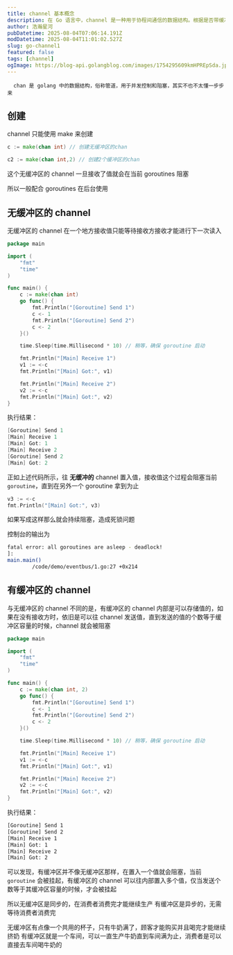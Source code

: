 ```yaml
---
title: channel 基本概念
description: 在 Go 语言中，channel 是一种用于协程间通信的数据结构。根据是否带缓冲区，channel 可分为无缓冲区和有缓冲区两类。 无缓冲区的 channel 是一种同步通信方式，发送和接收必须“当场配对”，发送方在没有接收方的情况下会被挂起，直到数据被接收。这就像一个共享的杯子，只有顾客喝掉牛奶，奶农才能继续挤下一杯。 有缓冲区的 channel 则支持异步通信，可以预先存入一定数量的值，只在缓冲区满时才会阻塞发送。它更像一个小型车间，奶农可以提前挤奶放进去，顾客随时取用。 理解这两者的差异对于编写高效的并发程序非常关键，尤其是在处理 goroutine 调度与通信时。
author: 浩瀚星河
pubDatetime: 2025-08-04T07:06:14.191Z
modDatetime: 2025-08-04T11:01:02.527Z
slug: go-channel1
featured: false
tags: [channel]
ogImage: https://blog-api.golangblog.com/images/1754295609kmHPREpSda.jpg
---
```


      chan 是 golang 中的数据结构，俗称管道，用于并发控制和阻塞，其实不也不太懂一步步来

## 创建

channel 只能使用 make 来创建

```go
c := make(chan int) // 创建无缓冲区的chan

c2 := make(chan int,2) // 创建2个缓冲区的chan
```

这个无缓冲区的 channel 一旦接收了值就会在当前 goroutines 阻塞

所以一般配合 goroutines 在后台使用

## 无缓冲区的 channel

无缓冲区的 channel 在一个地方接收值只能等待接收方接收才能进行下一次读入

```go
package main

import (
	"fmt"
	"time"
)

func main() {
	c := make(chan int)
	go func() {
		fmt.Println("[Goroutine] Send 1")
		c <- 1
		fmt.Println("[Goroutine] Send 2")
		c <- 2
	}()

	time.Sleep(time.Millisecond * 10) // 稍等，确保 goroutine 启动

	fmt.Println("[Main] Receive 1")
	v1 := <-c
	fmt.Println("[Main] Got:", v1)

	fmt.Println("[Main] Receive 2")
	v2 := <-c
	fmt.Println("[Main] Got:", v2)
}
```

执行结果：

```go
[Goroutine] Send 1
[Main] Receive 1
[Main] Got: 1
[Main] Receive 2
[Goroutine] Send 2
[Main] Got: 2
```

正如上述代码所示，往 **无缓冲的** channel 置入值，接收值这个过程会阻塞当前`goroutine`，直到在另外一个 goroutine 拿到为止

```go
v3 := <-c
fmt.Println("[Main] Got:", v3)
```

如果写成这样那么就会持续阻塞，造成死锁问题

控制台的输出为

```bash
fatal error: all goroutines are asleep - deadlock!
]:
main.main()
        /code/demo/eventbus/1.go:27 +0x214
```

## 有缓冲区的 channel

与无缓冲区的 channel 不同的是，有缓冲区的 channel 内部是可以存储值的，如果在没有接收方时，依旧是可以往 channel 发送值，直到发送的值的个数等于缓冲区容量的时候，channel 就会被阻塞

```go
package main

import (
	"fmt"
	"time"
)

func main() {
	c := make(chan int, 2)
	go func() {
		fmt.Println("[Goroutine] Send 1")
		c <- 1
		fmt.Println("[Goroutine] Send 2")
		c <- 2
	}()

	time.Sleep(time.Millisecond * 10) // 稍等，确保 goroutine 启动

	fmt.Println("[Main] Receive 1")
	v1 := <-c
	fmt.Println("[Main] Got:", v1)

	fmt.Println("[Main] Receive 2")
	v2 := <-c
	fmt.Println("[Main] Got:", v2)
}
```

执行结果：

```bash
[Goroutine] Send 1
[Goroutine] Send 2
[Main] Receive 1
[Main] Got: 1
[Main] Receive 2
[Main] Got: 2
```

可以发现，有缓冲区并不像无缓冲区那样，在置入一个值就会阻塞，当前`goroutine` 会被挂起，有缓冲区的 channel 可以往内部置入多个值，仅当发送个数等于其缓冲区容量的时候，才会被挂起

所以无缓冲区是同步的，在消费者消费完才能继续生产
有缓冲区是异步的，无需等待消费者消费完

无缓冲区有点像一个共用的杯子，只有牛奶满了，顾客才能购买并且喝完才能继续挤奶
有缓冲区就是一个车间，可以一直生产牛奶直到车间满为止，消费者是可以直接去车间喝牛奶的
